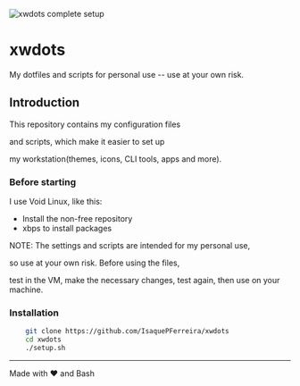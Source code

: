 ![xwdots complete setup]()

# xwdots

My dotfiles and scripts for personal use -- use at your own risk.

## Introduction

This repository contains my configuration files

and scripts, which make it easier to set up 

my workstation(themes, icons, CLI tools, apps and more).

### Before starting

I use Void Linux, like this:
- Install the non-free repository
- xbps to install packages

NOTE: The settings and scripts are intended for my personal use,

so use at your own risk. Before using the files,

test in the VM, make the necessary changes, test again, then use on your machine.

### Installation

```sh
    git clone https://github.com/IsaquePFerreira/xwdots
    cd xwdots
    ./setup.sh
```

---

Made with ❤ and Bash

